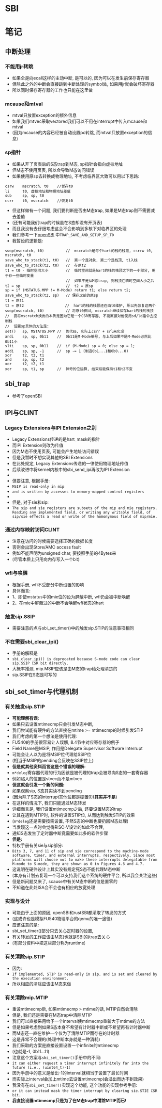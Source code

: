 # SBI

# 笔记

## 中断处理

### 不能用jr转跳
- 如果全是向ecall这样的主动中断, 是可以的, 因为可以在发生前保存寄存器
- 但除此之外的中断会直接跳到中断处理的symbol处, 如果用jr就会破坏寄存器
- 所以同时保存寄存器的工作也只能在这里做

### mcause和mtval
- mtval只放置exception的额外信息
- 如果我们mtvec采取vectored我们可以不用在interrupt中传入mcause和mtval
- (因为mcause的内容已经被自动设置pc转跳, 而mtval只放置exception的信息)

### sp指针
- 如果从开了页表后的S态trap到M态, sp指针会指向虚拟地址
- 但M态不使用页表, 所以会导致M态访问错误
- 如果使用原sp去转换成物理地址, 不考虑临界区大致可以用以下思路:
```
csrw    mscratch, t0    //暂存t0
li      t0, 虚拟地址和物理地址差值
sub     sp, sp, t0
csrr    t0, mscratch    //恢复t0
```
- 但这样做有一个问题, 我们要判断是否由M态trap, 如果是M态trap则不需要减去差值
- (还有可能我们trap的时候虽在S态却没有开页表)
- 而且我没有去仔细考虑这会不会影响到多核下对临界区的处理
- 我们参考一下[openSBI](https://github.com/riscv-software-src/opensbi/blob/master/firmware/fw_base.S) 中`TRAP_SAVE_AND_SETUP_SP_T0`
- 我暂设的逻辑是:
```
swap(mscratch, t0)          //  mscratch是每个hart的栈的栈顶, csrrw t0, mscratch, t0
save_who_to_stack(t1, t0)   //  第一个是对象, 第二个是栈顶, t1入栈
save_who_to_stack(t2, t0)   //  存原t2
t1 = t0 - 临时空间大小        //  临时空间就是hart的栈的栈顶之下的一小部分, 用于存一些临时变量
                            //  如果不是从M态trap, 则栈顶在临时空间大小之后
t2 = sp                     //  t2 = 原sp
sp = if (MSTATUS.MPP != M-Mode) return t1; else return t2;
save_who_to_stack(t2, sp)   // 保存之前的原sp
t1 = 原t1                    
t2 = 原t2                   //  hart的栈的栈顶还在由t0维护, 所以先恢复这两个
swap(mscratch, t0)          // 将原t0换回, mscratch继续保存hart的栈的栈顶
//  要将mscratch换出的本质是因为它是一个CSR寄存器, 不能直接对他使用sd/ld指令去控制栈
//  设置sp具体的方法是:
set()   sp, MSTATUS.MPP //  伪代码, 实际上csrr + srl来实现
andi    sp, sp, 0b11    //  0b11是M-Mode编号, 与上后如果不是M-Mode必然比0b11小
slti    sp, sp, 0b11    //  if (M-Mode) sp = 0; else sp = 1;
addi    sp, sp, -1      //  sp -= 1 (制造0b1...1和0b0...0)
xor     t2, t2, t1
and     sp, sp, t2
xor     t2, t2, t1
xor     sp, t1, sp      //  神奇的位运算, 结束后能保持t1和t2不变
```

## sbi_trap
- 参考了openSBI

## IPI与CLINT

### Legacy Extensions与IPI Extension之别
- Legacy Extensions传递的是hart_mask的指针
- 而IPI Extension则改为传值
- 因为M态不使用页表, 可能会产生地址访问错误
- 但是我暂时不想实现其他的SBI Extensions
- 在此处规定, Legacy Extensions传递的一律使用物理地址传值
- 后续改进中将kernel内核中的sbi_send_ipi再改为IPI Extension
- 
- 但要注意, 根据手册:
- `MSIP is read-only in mip`
- ```and is written by accesses to memory-mapped control registers```
- 
- 但是, 对于sie和sip:
- ```The sip and sie registers are subsets of the mip and mie registers. Reading any implemented field, or writing any writable field, of sip/sie effects a read or write of the homonymous field of mip/mie.```

### 通过内存映射访问CLINT
- 注意在访问的时候需要选择正确的数据长度
- 否则会出现Store/AMO access fault
- 例如不能声明为unsigned char, 要按照手册的4Bytes来
- (尽管本质上只用向内存写入一个bit)

### wfi与唤醒
- 根据手册, wfi不受部分中断设置的影响
- 具体而言:
- 1、即使mstatus中的mie位的设为屏蔽中断, wfi仍会被中断唤醒
- 2、在mie中屏蔽过的中断不会唤醒wfi状态的hart

### 触发sip.SSIP
- 需要注意的点与sbi_set_timer()中的触发sip.STIP的注意事项相同

### 不在需要sbi_clear_ipi()
- 手册的解释是
- ```sbi_clear_ipi() is deprecated because S-mode code can clear sip.SSIP CSR bit directly.```
- 大概率推测, mip.MSIP应该是由M态的trap给处理清楚的
- sip.SSIP在S态是可写的

## sbi_set_timer与代理机制

### 有关触发sip.STIP
- **可能理解有误:**
- 如果只去设置mtimecmp只会引发M态中断,
- 我们尝试能有硬件的方法直接在mtime >= mtimecmp的时候引发STIP
- 我们考虑的第一个想法是使用代理:
- FU540的手册很容易让人误解, 8.4节中对应寄存器的例子
- Field Name是MSIP, 作用是Delegate Supervisor Software Interrupt
- 可能会让人以为是将MSIP位代理给SSIP位
- (相当于MSIP的pending会反映在SSIP位上)
- **但是就其他资料而言这是个错误的理解:**
- `m*deleg`寄存器代理的行为因该是被代理的trap会被导向S态的一套寄存器
- 例如陷入的位置是stvec而不是mtvec
- **但这就会引发一个新的问题:**
- 如果观察sip, S态其实读不到pending
- (因为除了S态的interrupt其他位都是硬置0)(**其实并不是**)
- 在这样的情况下, 我们只能通过M态转发
- 详细而言是, 我们设置mtimecmp之后, 还要设置M态的trap
- 让其在遇到MTIP时, 软件的设置STIP位, 从而达到触发STIP的效果
- (`m*deleg`还是需要按需设置, 不然S态的中断也要扔回M态处理)
- 当发现这一点时会觉得RISC-V设计的如此不合理, 
- 通知S态发生了定时器中断竟需要如此多的软件步骤
- **但是:**
- 特权手册有关sie与sip部分:
- ```Bits 3, 7, and 11 of sip and sie correspond to the machine-mode software, timer, and external interrupts, respectively. Since most platforms will choose not to make these interrupts delegatable from M-mode to S-mode, they are shown as 0 in Figures 4.6 and 4.7.```
- 这说明在硬件设计上其实没有规定死S态不能代理M态中断
- (本身有计划去复现一个可以支持我们这个系统的硬件平台, 所以我会关注这些)
- 但是新问题又来了, scause中有关M态中断的位是置零的
- 不知道在此处ISA会不会也有相应的放宽处理

### 实现与设计
- 可能由于上面的原因, openSBI和rustSBI都采取了转发的方式
- (这或许也是模拟FU540物理平台的qemu的唯一途径)
- 应该注意的是:
- sbi_set_timer()部分只去关心定时器的设置, 
- 有关转发的工作应该由M态(也就是SBI的)trap去关心
- (有部分资料中把这些部分称为runtime)

### 有关清除sip.STIP
- 因为:
- ```If implemented, STIP is read-only in sip, and is set and cleared by the execution environment.```
- 所以相应的清除应该由M态来做

### 有关清除mip.MTIP
- 重设mtimecmp后, 如果mtimecmp > mtime的话, MTIP自然会清除
- 但是, 我们还是需要在M态trap中清除MTIP
- 我们可以直接采用给予一个interval使mtimecmp重新大于mtime的方法
- 但是如果考虑到如果S态本身不希望有计时器中断或不希望再有计时器中断
- 而M态还一直在维护一个仅为了清除MTIP而存在的计时器
- 这是非常不合理的(处理中断本身就是一种消耗)
- 我们采取的方案是直接设置设置一个infinite的mtimecmp
- (也就是-1, 0b11...11)
- 注意这个方案与`sbi_set_timer()`手册中的不同:
- ```it can either request a timer interrupt infinitely far into the future (i.e., (uint64_t)-1)```
- 因为手册中的意义是给出-1的interval就相当于设置了最长时间
- 而实际上interval会加上mtime去设置mtimecmp(会溢出而达不到效果)
- 我没有在`sbi_set_timer()`实现这个功能, 这个功能的实现参考手册:
- ```or it can instead mask the timer interrupt by clearing sie.STIE CSR bit.```
- **我直接设置mtimecmp只是为了在M态trap中清除MTIP而已!**


